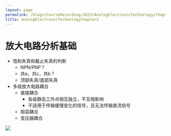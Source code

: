 ```yaml
---
layout: page
permalink: /blogs/CourseRecording/2023/AnalogElectronicTechnology/Chapter2/index.html
title: AnalogElectronicTechnologyChapter2
---
```


# 放大电路分析基础

- 饱和失真和截止失真的判断
    - NPN/PNP？
    - 共e，共c，共b？
    - 顶部失真/底部失真
- 多级放大电路耦合
    - 直接耦合
        - 各级静态工作点相互独立，不互相影响
        - 不适用于传输缓慢变化的信号，且无法传输直流信号
    - 阻容耦合
    - 变压器耦合

<img src="https://CRYoushiwo.github.io/images/blogs/CoursesRecording/AnalogElectronicTechnology/Chapter2/Untitled.jpg" class="blog-image" >